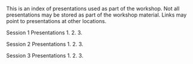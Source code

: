 This is an index of presentations used as part of the workshop. 
Not all presentations may be stored as part of the workshop material.
Links may point to presentations at other locations.

Session 1 Presentations
1. 
2. 
3.

Session 2 Presentations
1.
2.
3.

Session 3 Presentations
1.
2.
3.
